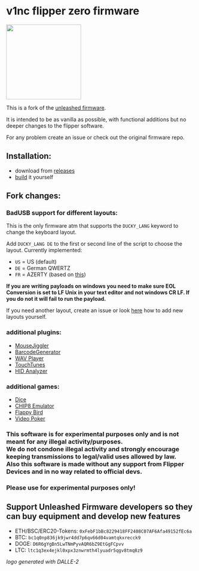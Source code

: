 # v1nc flipper zero firmware
<img src="https://raw.githubusercontent.com/v1nc/flipperzero-firmware/dev/logo.png" width="200" />

This is a fork of the [unleashed firmware](https://github.com/Eng1n33r/flipperzero-firmware).

It is intended to be as vanilla as possible, with functional additions but no deeper changes to the flipper software.

For any problem create an issue or check out the original firmware repo.

## Installation:
* download from [releases](https://github.com/v1nc/flipperzero-firmware/releases)
* [build](https://github.com/v1nc/flipperzero-firmware/blob/dev/documentation/HowToBuild.md) it yourself

## Fork changes:

### BadUSB support for different layouts:
This is the only firmware atm that supports the `DUCKY_LANG` keyword to change the keyboard layout.

Add `DUCKY_LANG DE` to the first or second line of the script to choose the layout.
Currently implemented:
* `US` = US (default)
* `DE` = German QWERTZ
* `FR` = AZERTY (based on [this](https://github.com/ikazeer/flipperzero-AZERTY))

**If you are writing payloads on windows you need to make sure EOL Conversion is set to LF Unix in your text editor and not windows CR LF. If you do not it will fail to run the payload.**


If you need another layout, create an issue or look [here](https://github.com/v1nc/flipperzero-firmware/blob/dev/documentation/HowToAddLayout.md) how to add new layouts yourself.


### additional plugins:
* [MouseJiggler](https://github.com/RogueMaster/flipperzero-firmware-wPlugins/tree/unleashed/applications/mouse_jiggler)
* [BarcodeGenerator](https://github.com/RogueMaster/flipperzero-firmware-wPlugins/tree/unleashed/applications/barcode_generator)
* [WAV Player](https://github.com/RogueMaster/flipperzero-firmware-wPlugins/tree/unleashed/applications/wav_player)
* [TouchTunes](https://github.com/RogueMaster/flipperzero-firmware-wPlugins/tree/unleashed/applications/jukebox)
* [HID Analyzer](https://github.com/RogueMaster/flipperzero-firmware-wPlugins/tree/unleashed/applications/hid_analyzer)

### additional games:
* [Dice](https://github.com/RogueMaster/flipperzero-firmware-wPlugins/tree/unleashed/applications/dice)
* [CHIP8 Emulator](https://github.com/RogueMaster/flipperzero-firmware-wPlugins/tree/unleashed/applications/chip8)
* [Flappy Bird](https://github.com/RogueMaster/flipperzero-firmware-wPlugins/tree/unleashed/applications/flappy_bird)
* [Video Poker](https://github.com/RogueMaster/flipperzero-firmware-wPlugins/tree/unleashed/applications/VideoPoker)

### This software is for experimental purposes only and is not meant for any illegal activity/purposes. <br> We do not condone illegal activity and strongly encourage keeping transmissions to legal/valid uses allowed by law. <br> Also this software is made without any support from Flipper Devices and in no way related to official devs. 
### Please use for experimental purposes only!

## Support Unleashed Firmware developers so they can buy equipment and develop new features
* ETH/BSC/ERC20-Tokens: `0xFebF1bBc8229418FF2408C07AF6Afa49152fEc6a`
* BTC: `bc1q0np836jk9jwr4dd7p6qv66d04vamtqkxrecck9`
* DOGE: `D6R6gYgBn5LwTNmPyvAQR6bZ9EtGgFCpvv`
* LTC: `ltc1q3ex4ejkl0xpx3znwrmth4lyuadr5qgv8tmq8z9`

_logo generated with DALLE-2_
